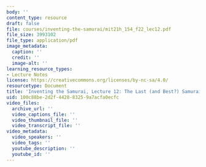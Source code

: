 ```yaml
---
body: ''
content_type: resource
draft: false
file: courses/inventing-the-samurai/mit21h_154_f22_lec12.pdf
file_size: 3993102
file_type: application/pdf
image_metadata:
  caption: ''
  credit: ''
  image-alt: ''
learning_resource_types:
- Lecture Notes
license: https://creativecommons.org/licenses/by-nc-sa/4.0/
resourcetype: Document
title: 'Inventing the Samurai, Lecture 12: The Last (and Best?) Samurai Government'
uid: 100c88be-2d2f-4428-8325-9a7acfa0ecfc
video_files:
  archive_url: ''
  video_captions_file: ''
  video_thumbnail_file: ''
  video_transcript_file: ''
video_metadata:
  video_speakers: ''
  video_tags: ''
  youtube_description: ''
  youtube_id: ''
---
```

